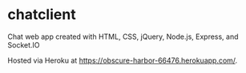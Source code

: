 # chatclient
Chat web app created with HTML, CSS, jQuery, Node.js, Express, and Socket.IO

Hosted via Heroku at https://obscure-harbor-66476.herokuapp.com/.

